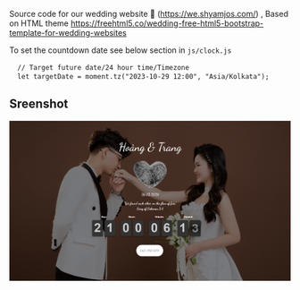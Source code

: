 Source code for our wedding website 👫 (https://we.shyamjos.com/) , Based on HTML theme https://freehtml5.co/wedding-free-html5-bootstrap-template-for-wedding-websites

To set the countdown date see below section in `js/clock.js`

```
  // Target future date/24 hour time/Timezone
  let targetDate = moment.tz("2023-10-29 12:00", "Asia/Kolkata");
```

## Sreenshot

![screenshot](images/Screenshot_1.png)
